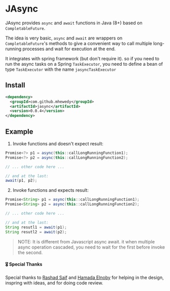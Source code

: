 # JAsync

JAsync provides `async` and `await` functions in Java (8+) based on `CompletableFuture`.

The idea is very basic, `async` and `await` are wrappers on `CompletableFuture`'s methods to give a convenient way to
call multiple long-running processes and wait for execution at the end.

It integrates with spring framework (but don't require it). so if you need to run the async tasks on a
Spring `TaskExecutor`, you need to define a bean of type `TaskExecutor` with the name `jasyncTaskExecutor`

## Install
```xml
<dependency>
  <groupId>com.github.mhewedy</groupId>
  <artifactId>jasync</artifactId>
  <version>0.0.4</version>
</dependency>
```

## Example

1. Invoke functions and doesn't expect result:

```java
Promise<?> p1 = async(this::callLongRunningFunction1);
Promise<?> p2 = async(this::callLongRunningFunction2);

// ... other code here ...

// and at the last:
await(p1, p2);
```

2. Invoke functions and expects result:

```java
Promise<String> p1 = async(this::callLongRunningFunction1);
Promise<String> p2 = async(this::callLongRunningFunction2);

// ... other code here ...

// and at the last:
String resutl1 = await(p1);
String resutl2 = await(p2);
```

> NOTE: It is different from Javascript async await. it when multiple async operation cascaded, you need to wait for the first before invoke the second.


#### 🎖 Special Thanks

Special thanks to [Rashad Saif](https://github.com/rashadsaif) and [Hamada Elnoby](https://github.com/hamadaelnopy) for helping in the design, inspring with ideas, and for doing code review.  
